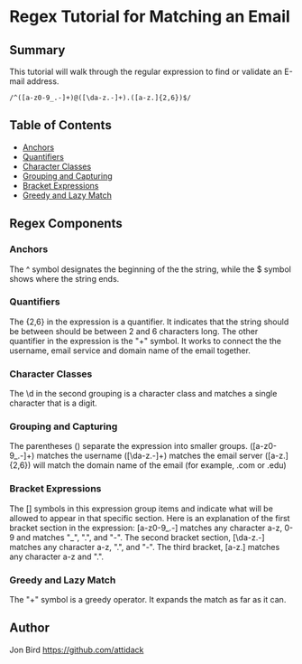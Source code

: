 # Regex Tutorial for Matching an Email



## Summary

This tutorial will walk through the regular expression to find or validate an E-mail address. 
</br><code> /^([a-z0-9_.-]+)@([\da-z.-]+).([a-z.]{2,6})$/</code>

## Table of Contents

- [Anchors](#anchors)
- [Quantifiers](#quantifiers)
- [Character Classes](#character-classes)
- [Grouping and Capturing](#grouping-and-capturing)
- [Bracket Expressions](#bracket-expressions)
- [Greedy and Lazy Match](#greedy-and-lazy-match)

## Regex Components

### Anchors

The ^ symbol designates the beginning of the the string, while the $ symbol shows where the string ends.

### Quantifiers

The {2,6} in the expression is a quantifier. It indicates that the string should be between should be between 2 and 6 characters long. The other quantifier in the expression is the "+" symbol. It works to connect the the username, email service and domain name of the email together. 

### Character Classes

The \d in the second grouping is a character class and matches a single character that is a digit.

### Grouping and Capturing

The parentheses () separate the expression into smaller groups. 
    ([a-z0-9_\.-]+) matches the username 
    ([\da-z\.-]+) matches the email server
    ([a-z\.]{2,6}) will match the domain name of the email (for example, .com or .edu)

### Bracket Expressions

The [] symbols in this expression group items and indicate what will be allowed to appear in that specific section. Here is an explanation of the first bracket section in the expression: [a-z0-9_\.-] matches any character a-z, 0-9 and matches "_", ".", and "-". The second bracket section, [\da-z\.-] matches any character a-z, ".", and "-". The third bracket, [a-z\.] matches any character a-z and ".".

### Greedy and Lazy Match

The "+" symbol is a greedy operator. It expands the match as far as it can.

## Author


Jon Bird
https://github.com/attidack